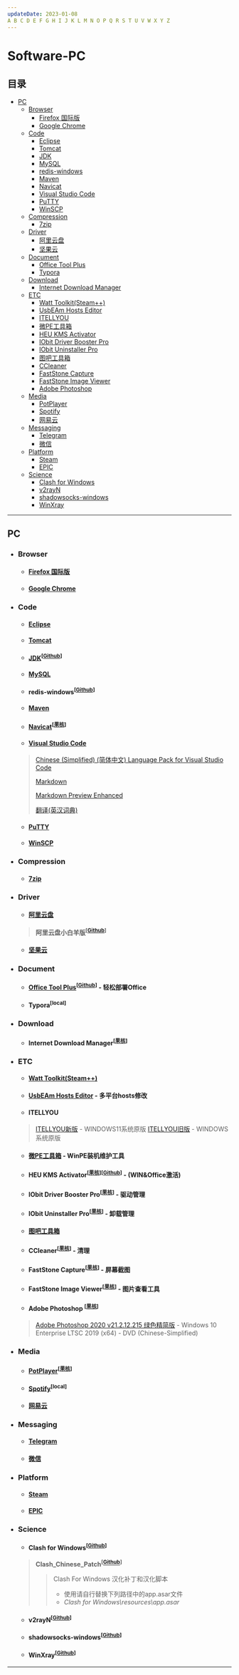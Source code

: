 ```yaml
---
updateDate: 2023-01-08
A B C D E F G H I J K L M N O P Q R S T U V W X Y Z
---
```


# Software-PC

## 目录

* [PC](#pc)
	* [Browser](#browser)
		* [Firefox 国际版](#firefox-国际版)
		* [Google Chrome](#google-chrome)
	* [Code](#code)
		* [Eclipse](#eclipse)
		* [Tomcat](#tomcat)
		* [JDK](#jdk)
		* [MySQL](#mysql)
		* [redis-windows](#redis-windows)
		* [Maven](#maven)
		* [Navicat](#navicat)
		* [Visual Studio Code](#visual-studio-code)
		* [PuTTY](#putty)
		* [WinSCP](#winscp)
	* [Compression](#compression)
		* [7zip](#7zip)
	* [Driver](#pc-driver)
		* [阿里云盘](#阿里云盘)
    	* [坚果云](#坚果云)
	* [Document](#pc-document)
		* [Office Tool Plus](#office-tool-plus)
		* [Typora](#typora)
	* [Download](#download)
		* [Internet Download Manager](#internet-download-manager)
    * [ETC](#pc-etc)
		* [Watt Toolkit(Steam++)](#watt-toolkitsteam)
		* [UsbEAm Hosts Editor](#usbeam-hosts-editor)
		* [ITELLYOU](#itellyou)
    	* [微PE工具箱](#wepe)
		* [HEU KMS Activator](#heu-kms-activator)
		* [IObit Driver Booster Pro](#iobit-driver-booster-pro)
		* [IObit Uninstaller Pro](#iobit-uninstaller-pro)
		* [图吧工具箱](#图吧工具箱)
		* [CCleaner](#ccleaner)
		* [FastStone Capture](#faststone-capture)
		* [FastStone Image Viewer](#faststone-image-viewer)
		* [Adobe Photoshop](#adobe-photoshop)
	* [Media](#media)
		* [PotPlayer](#potplayer)
    	* [Spotify](#spotify)
		* [网易云](#网易云)
	* [Messaging](#Messaging)
		* [Telegram](#telegram)
		* [微信](#微信)
	* [Platform](#platform)
		* [Steam](#steam)
		* [EPIC](#epic)
	* [Science](#science)
		* [Clash for Windows](#clash-for-windows)
		* [v2rayN](#v2rayn)
		* [shadowsocks-windows](#shadowsocks-windows)
		* [WinXray](#winxray)

---

##  PC

- ###  Browser

	- #### [Firefox 国际版](https://www.mozilla.org/zh-CN/firefox/)

	- #### [Google Chrome](https://www.google.cn/intl/zh-CN/chrome/)

- ### Code

	- #### [Eclipse](https://www.eclipse.org/downloads/packages/)

	- #### [Tomcat](https://tomcat.apache.org/)

	- #### [JDK](https://www.oracle.com/java/technologies/downloads/)<sup>[[Github](https://github.com/frekele/oracle-java)]</sup><a id="#jdk"></a>

	- #### [MySQL](https://downloads.mysql.com/archives/community/)

	- #### redis-windows<sup>[[Github](https://github.com/ServiceStack/redis-windows)]</sup><a id="#redis-windows"></a>

	- #### [Maven](https://maven.apache.org/download.cgi)

	- #### [Navicat](https://www.navicat.com.cn/products/)<sup>[[果核](https://www.ghxi.com/?s=Navicat)]</sup><a id="#navicat"></a>

	- #### [Visual Studio Code](https://code.visualstudio.com/)
    > [Chinese (Simplified) (简体中文) Language Pack for Visual Studio Code
    ](https://marketplace.visualstudio.com/items?itemName=MS-CEINTL.vscode-language-pack-zh-hans)
    >
    > [Markdown](https://marketplace.visualstudio.com/items?itemName=starkwang.markdown)
    > 
    > [Markdown Preview Enhanced
    ](https://marketplace.visualstudio.com/items?itemName=shd101wyy.markdown-preview-enhanced)
    >
    > [翻译(英汉词典)
    ](https://marketplace.visualstudio.com/items?itemName=CodeInChinese.EnglishChineseDictionary)

	- #### [PuTTY](https://www.chiark.greenend.org.uk/~sgtatham/putty/)

	- #### [WinSCP ](https://winscp.net/eng/downloads.php)

- ### Compression

	- #### [7zip](https://sparanoid.com/lab/7z/)

- ### Driver

	- #### [阿里云盘](https://www.aliyundrive.com/drive)

	> **阿里云盘小白羊版<sup>[[Github](https://github.com/liupan1890/aliyunpan)]</sup>**

	- #### [坚果云](https://www.jianguoyun.com/)

- ### Document

	- #### [Office Tool Plus](https://otp.landian.vip/zh-cn/)<sup>[[Github](https://github.com/YerongAI/Office-Tool/releases/)]</sup> - 轻松部署Office<a id="#office-tool-plus"></a>

	- #### Typora<sup>[local]</sup><a id="#typora"></a>

- ### Download

	- #### Internet Download Manager<sup>[[果核](https://www.ghxi.com/?s=+Internet+Download+Manager)]</sup><a id="#internet-download-manager"></a>

- ### ETC

	- #### [Watt Toolkit(Steam++)](https://steampp.net/)<a id="#watt-toolkitsteam"></a>

	- #### [UsbEAm Hosts Editor](https://www.dogfight360.com/blog/475/) - 多平台hosts修改<a id="#usbeam-hosts-editor"></a>

	- #### ITELLYOU

	> [ITELLYOU新版](https://next.itellyou.cn/) - WINDOWS11系统原版
	> [ITELLYOU旧版](https://msdn.itellyou.cn/) - WINDOWS系统原版

	- #### [微PE工具箱](https://www.wepe.com.cn/) - WinPE装机维护工具<a id="#wepe"></a>

	- #### HEU KMS Activator<sup>[[果核](https://www.ghxi.com/heukmsactivator.html)]</sup><sup>[[Github](https://github.com/zbezj/HEU_KMS_Activator)]</sup> - (WIN&Office激活)<a id="#heu-kms-activator"></a>

	- #### IObit Driver Booster Pro<sup>[[果核](https://www.ghxi.com/?s=IObit+Driver+Booster+Pro)]</sup> - 驱动管理<a id="#iobit-driver-booster-pro"></a>

	- #### IObit Uninstaller Pro<sup>[[果核](https://www.ghxi.com/?s=IObit+Uninstaller+Pro)]</sup> - 卸载管理<a id="#iobit-uninstaller-pro"></a>

	- #### [图吧工具箱](http://www.tbtool.cn/)

	- #### CCleaner<sup>[[果核](https://www.ghxi.com/?s=CCleaner)]</sup> - 清理<a id="#ccleaner"></a>

	- #### FastStone Capture<sup>[[果核](https://www.ghxi.com/?s=FastStone+Capture)]</sup> - 屏幕截图<a id="#faststone-capture"></a>

	- #### FastStone Image Viewer<sup>[[果核](https://www.ghxi.com/?s=FastStone+Image+Viewer)]</sup> - 图片查看工具<a id="#faststone-image-viewer"></a>

	- #### Adobe Photoshop <sup>[[果核](https://www.ghxi.com/?s=Adobe+Photoshop+)]</sup> <a id="#adobe-photoshop"></a>

	> [Adobe Photoshop 2020 v21.2.12.215 绿色精简版](https://www.ghxi.com/ps2020green.html) - Windows 10 Enterprise LTSC 2019 (x64) - DVD (Chinese-Simplified) 


- ### Media 

	- #### [PotPlayer](https://potplayer.daum.net/)<sup>[[果核](https://www.ghxi.com/?s=PotPlayer)]</sup><a id="#potplayer"></a>

	- #### [Spotify](https://www.spotify.com/)<sup>[local]</sup><a id="#spotify"></a>

	- #### [网易云](https://music.163.com/)

- ### Messaging

	- #### [Telegram](https://telegram.org/)

	- #### [微信](https://weixin.qq.com/)

- ### Platform

	- #### [Steam](https://store.steampowered.com)

	- #### [EPIC](https://www.epicgames.com/store/zh-CN/)

- ### Science

	- #### Clash for Windows<sup>[[Github](https://github.com/Fndroid/clash_for_windows_pkg/releases)]</sup><a id="#clash-for-windows"></a>

    >   **Clash_Chinese_Patch<sup>[[Github](https://github.com/BoyceLig/Clash_Chinese_Patch/releases)]</sup>**
    > 
    >> Clash For Windows 汉化补丁和汉化脚本
    >>
    >> - 使用请自行替换下列路径中的app.asar文件 
    >> - *Clash for Windows\resources\app.asar*

	- #### v2rayN<sup>[[Github](https://github.com/2dust/v2rayN)]</sup><a id="#v2rayn"></a>

	- #### shadowsocks-windows<sup>[[Github](https://github.com/shadowsocks/shadowsocks-windows)]</sup><a id="#shadowsocks-windows"></a>

	- #### WinXray<sup>[[Github](https://github.com/TheMRLL/WinXray)]</sup><a id="#winxray"></a>

---

